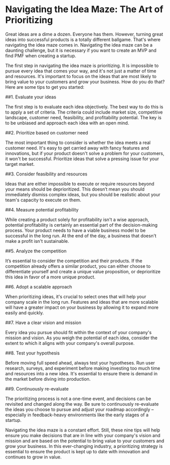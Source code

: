 # Navigating the Idea Maze: The Art of Prioritizing

Great ideas are a dime a dozen. Everyone has them. However, turning great ideas into successful products is a totally different ballgame. That's where navigating the idea maze comes in. Navigating the idea maze can be a daunting challenge, but it is necessary if you want to create an MVP and find PMF when creating a startup.

The first step in navigating the idea maze is prioritizing. It is impossible to pursue every idea that comes your way, and it's not just a matter of time and resources. It's important to focus on the ideas that are most likely to bring value to your customers and grow your business. How do you do that? Here are some tips to get you started:

##1. Evaluate your ideas

The first step is to evaluate each idea objectively. The best way to do this is to apply a set of criteria. The criteria could include market size, competitive landscape, customer need, feasibility, and profitability potential. The key is to be unbiased and approach each idea with an open mind.

##2. Prioritize based on customer need

The most important thing to consider is whether the idea meets a real customer need. It's easy to get carried away with fancy features and innovations, but if your product doesn't solve a problem for your customers, it won't be successful. Prioritize ideas that solve a pressing issue for your target market.

##3. Consider feasibility and resources

Ideas that are either impossible to execute or require resources beyond your means should be deprioritized. This doesn’t mean you should immediately dismiss complex ideas, but you should be realistic about your team's capacity to execute on them.

##4. Measure potential profitability

While creating a product solely for profitability isn't a wise approach, potential profitability is certainly an essential part of the decision-making process. Your product needs to have a viable business model to be successful in the long run. At the end of the day, a business that doesn't make a profit isn't sustainable.

##5. Analyze the competition

It’s essential to consider the competition and their products. If the competition already offers a similar product, you can either choose to differentiate yourself and create a unique value proposition, or deprioritize this idea in favor of a more unique product.

##6. Adopt a scalable approach

When prioritizing ideas, it's crucial to select ones that will help your company scale in the long run. Features and ideas that are more scalable will have a greater impact on your business by allowing it to expand more easily and quickly.

##7. Have a clear vision and mission

Every idea you pursue should fit within the context of your company's mission and vision. As you weigh the potential of each idea, consider the extent to which it aligns with your company's overall purpose.

##8. Test your hypothesis

Before moving full speed ahead, always test your hypotheses. Run user research, surveys, and experiment before making investing too much time and resources into a new idea. It's essential to ensure there is demand in the market before diving into production.

##9. Continuously re-evaluate

The prioritizing process is not a one-time event, and decisions can be revisited and changed along the way. Be sure to continuously re-evaluate the ideas you choose to pursue and adjust your roadmap accordingly – especially in feedback-heavy environments like the early stages of a startup.

Navigating the idea maze is a constant effort. Still, these nine tips will help ensure you make decisions that are in line with your company's vision and mission and are based on the potential to bring value to your customers and grow your business. In this ever-changing industry, a prioritizing strategy is essential to ensure the product is kept up to date with innovation and continues to grow in value.